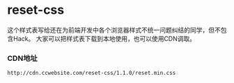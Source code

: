 # reset-css
这个样式表写给还在为前端开发中各个浏览器样式不统一问题纠结的同学，但不包含Hack。
大家可以把样式表下载到本地使用，也可以使用CDN调取。

### CDN地址
```
http://cdn.ccwebsite.com/reset-css/1.1.0/reset.min.css
```
